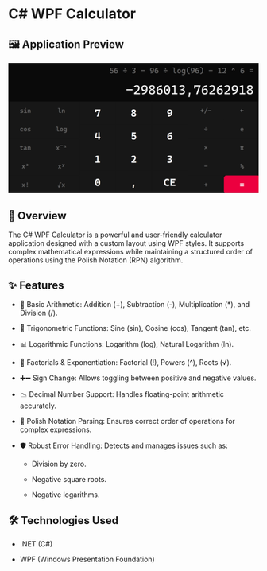 # C# WPF Calculator

## 🖼 Application Preview

<img src="./Resources/Images/ReadmeImage.png" alt="drawing"/>

## 📌 Overview

The C# WPF Calculator is a powerful and user-friendly calculator application designed with a custom layout using WPF styles. It supports complex mathematical expressions while maintaining a structured order of operations using the Polish Notation (RPN) algorithm.

## ✨ Features

- 🧮 Basic Arithmetic: Addition (+), Subtraction (-), Multiplication (*), and Division (/).

- 📐 Trigonometric Functions: Sine (sin), Cosine (cos), Tangent (tan), etc.

- 📊 Logarithmic Functions: Logarithm (log), Natural Logarithm (ln).

- 🔢 Factorials & Exponentiation: Factorial (!), Powers (^), Roots (√).

- ➕➖ Sign Change: Allows toggling between positive and negative values.

- 📉 Decimal Number Support: Handles floating-point arithmetic accurately.

- 📜 Polish Notation Parsing: Ensures correct order of operations for complex expressions.

- 🛡 Robust Error Handling: Detects and manages issues such as:

  - Division by zero.

  - Negative square roots.

  - Negative logarithms.

## 🛠 Technologies Used

- .NET (C#)
  
- WPF (Windows Presentation Foundation)
